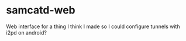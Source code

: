 # samcatd-web
Web interface for a thing I think I made so I could configure tunnels with i2pd on android?

